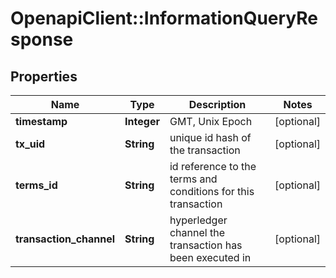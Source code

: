# OpenapiClient::InformationQueryResponse

## Properties
Name | Type | Description | Notes
------------ | ------------- | ------------- | -------------
**timestamp** | **Integer** | GMT, Unix Epoch | [optional] 
**tx_uid** | **String** | unique id hash of the transaction | [optional] 
**terms_id** | **String** | id reference to the terms and conditions for this transaction | [optional] 
**transaction_channel** | **String** | hyperledger channel the transaction has been executed in | [optional] 


